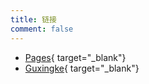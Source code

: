 ```yaml
---
title: 链接
comment: false
---
```


- [Pages](http://www.guxingke.com/pages/){ target="_blank"}
- [Guxingke](http://www.guxingke.com/){ target="_blank"}
